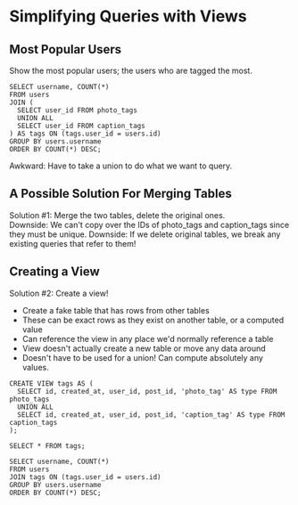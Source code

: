 # Simplifying Queries with Views

## Most Popular Users

Show the most popular users; the users who are tagged the most.

```postgresql
SELECT username, COUNT(*) 
FROM users
JOIN (
  SELECT user_id FROM photo_tags
  UNION ALL
  SELECT user_id FROM caption_tags
) AS tags ON (tags.user_id = users.id)
GROUP BY users.username
ORDER BY COUNT(*) DESC;
```

Awkward: Have to take a union to do what we want to query.

## A Possible Solution For Merging Tables

Solution #1: Merge the two tables, delete the original ones.  
Downside: We can't copy over the IDs of photo_tags and caption_tags since they must be unique.
Downside: If we delete original tables, we break any existing queries that refer to them!

## Creating a View

Solution #2: Create a view!
* Create a fake table that has rows from other tables
* These can be exact rows as they exist on another table, or a computed value
* Can reference the view in any place we'd normally reference a table
* View doesn't actually create a new table or move any data around
* Doesn't have to be used for a union! Can compute absolutely any values.

```postgresql
CREATE VIEW tags AS (
  SELECT id, created_at, user_id, post_id, 'photo_tag' AS type FROM photo_tags
  UNION ALL
  SELECT id, created_at, user_id, post_id, 'caption_tag' AS type FROM caption_tags
);

SELECT * FROM tags;

SELECT username, COUNT(*) 
FROM users
JOIN tags ON (tags.user_id = users.id)
GROUP BY users.username
ORDER BY COUNT(*) DESC;
```
